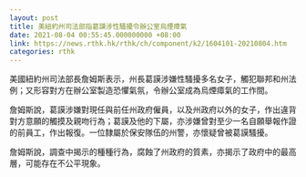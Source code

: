 ```yaml
---
layout: post
title: 美紐約州司法部指葛謨涉性騷擾令辦公室烏煙瘴氣
date: 2021-08-04 00:55:45.000000000 +08:00
link: https://news.rthk.hk/rthk/ch/component/k2/1604101-20210804.htm
categories: rthk
---
```


美國紐約州司法部長詹姆斯表示，州長葛謨涉嫌性騷擾多名女子，觸犯聯邦和州法例；又形容對方在辦公室製造恐懼氣氛，令辦公室成為烏煙瘴氣的工作間。

詹姆斯說，葛謨涉嫌對現任與前任州政府僱員，以及州政府以外的女子，作出違背對方意願的觸摸及親吻行為；葛謨及他的下屬，亦涉嫌曾對至少一名自願舉報作證的前員工，作出報復。一位隸屬於保安隊伍的州警，亦懷疑曾被葛謨騷擾。

詹姆斯說，調查中揭示的種種行為，腐蝕了州政府的質素，亦揭示了政府中的最高層，可能存在不公平現象。
